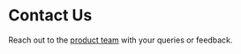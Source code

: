 # Contact Us

Reach out to the [product team](https://form.gov.sg/62280856ba91100012050933) with your queries or feedback.